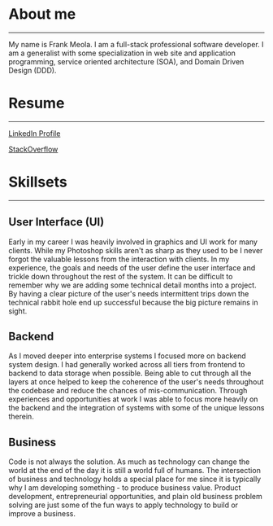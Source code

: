 <!--
template = page
title = About Me
-->

# About me

---

My name is Frank Meola. I am a full-stack professional software developer. I am a generalist with some specialization in web site and application programming, service oriented architecture (SOA), and Domain Driven Design (DDD).

# Resume

---

[LinkedIn Profile](http://www.linkedin.com/pub/frank-meola/6/304/a26)

[StackOverflow](http://careers.stackoverflow.com/frankmeola)

# Skillsets

---

## User Interface (UI)

Early in my career I was heavily involved in graphics and UI work for many clients. While my Photoshop skills aren't as sharp as they used to be I never forgot the valuable lessons from the interaction with clients. In my experience, the goals and needs of the user define the user interface and trickle down throughout the rest of the system. It can be difficult to remember why we are adding some technical detail months into a project. By having a clear picture of the user's needs intermittent trips down the technical rabbit hole end up successful because the big picture remains in sight.

## Backend

As I moved deeper into enterprise systems I focused more on backend system design. I had generally worked across all tiers from frontend to backend to data storage when possible. Being able to cut through all the layers at once helped to keep the coherence of the user's needs throughout the codebase and reduce the chances of mis-communication. Through experiences and opportunities at work I was able to focus more heavily on the backend and the integration of systems with some of the unique lessons therein. 

## Business

Code is not always the solution. As much as technology can change the world at the end of the day it is still a world full of humans. The intersection of business and technology holds a special place for me since it is typically why I am developing something - to produce business value. Product development, entrepreneurial opportunities, and plain old business problem solving are just some of the fun ways to apply technology to build or improve a business.